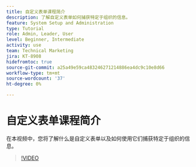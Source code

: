```yaml
---
title: 自定义表单课程简介
description: 了解自定义表单如何捕获特定于组织的信息。
feature: System Setup and Administration
type: Tutorial
role: Admin, Leader, User
level: Beginner, Intermediate
activity: use
team: Technical Marketing
jira: KT-8908
hidefromtoc: true
source-git-commit: a25a49e59ca483246271214886ea4dc9c10e8d66
workflow-type: tm+mt
source-wordcount: '37'
ht-degree: 0%

---
```


# 自定义表单课程简介

在本视频中，您将了解什么是自定义表单以及如何使用它们捕获特定于组织的信息。

>[!VIDEO](https://video.tv.adobe.com/v/335171/?quality=12&learn=on)
